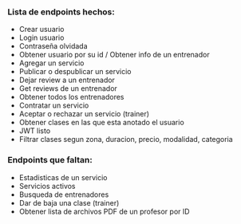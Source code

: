 ### Lista de endpoints hechos:

- Crear usuario
- Login usuario
- Contraseña olvidada
- Obtener usuario por su id / Obtener info de un entrenador
- Agregar un servicio
- Publicar o despublicar un servicio
- Dejar review a un entrenador
- Get reviews de un entrenador
- Obtener todos los entrenadores
- Contratar un servicio
- Aceptar o rechazar un servicio (trainer)
- Obtener clases en las que esta anotado el usuario
- JWT listo
- Filtrar clases segun zona, duracion, precio, modalidad, categoria


### Endpoints que faltan: 
- Estadisticas de un servicio
- Servicios activos
- Busqueda de entrenadores
- Dar de baja una clase (trainer)
- Obtener lista de archivos PDF de un profesor por ID
